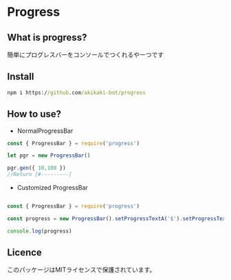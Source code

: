 # Progress

## What is progress?

簡単にプログレスバーをコンソールでつくれるやーつです

## Install

```cmd
npm i https://github.com/akikaki-bot/progress
```

## How to use?

- NormalProgressBar

```js
const { ProgressBar } = require('progress')

let pgr = new ProgressBar()

pgr.gen({ 10,100 })
//Return [#---------]
```

- Customized ProgressBar

```js

const { ProgressBar } = require('progress')

const progress = new ProgressBar().setProgressTextA('$').setProgressTextB('~').gen( {10, 100} )

console.log(progress)

```

## Licence

このパッケージはMITライセンスで保護されています。
